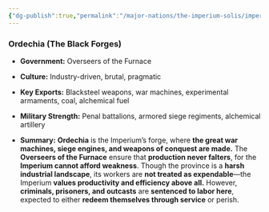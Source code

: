 ```yaml
---
{"dg-publish":true,"permalink":"/major-nations/the-imperium-solis/imperial-provinces/ordechia/","noteIcon":"","updated":"2025-02-12T14:12:34.000-08:00"}
---
```


### **Ordechia (The Black Forges)**

- **Government:** Overseers of the Furnace
	
- **Culture:** Industry-driven, brutal, pragmatic
	
- **Key Exports:** Blacksteel weapons, war machines, experimental armaments, coal, alchemical fuel
	
- **Military Strength:** Penal battalions, armored siege regiments, alchemical artillery
	
- **Summary:** **Ordechia** is the Imperium’s forge, where **the great war machines, siege engines, and weapons of conquest are made.** The **Overseers of the Furnace** ensure that **production never falters**, for the **Imperium cannot afford weakness**. Though the province is a **harsh industrial landscape**, its workers are **not treated as expendable**—the Imperium **values productivity and efficiency above all.** However, **criminals, prisoners, and outcasts** are **sentenced to labor here**, expected to either **redeem themselves through service** or perish. 
